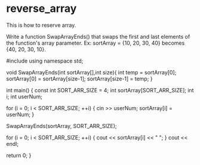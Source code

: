 # reverse_array
This is how to reserve array.

Write a function SwapArrayEnds() that swaps the first and last elements of the function's array parameter. Ex: sortArray = {10, 20, 30, 40} becomes {40, 20, 30, 10}.

#include <iostream>
using namespace std;

void SwapArrayEnds(int sortArray[],int size){
int temp = sortArray[0];
sortArray[0] = sortArray[size-1];
sortArray[size-1] = temp;
}

int main() {
   const int SORT_ARR_SIZE = 4;
   int sortArray[SORT_ARR_SIZE];
   int i;
   int userNum;

   for (i = 0; i < SORT_ARR_SIZE; ++i) {
      cin >> userNum;
      sortArray[i] = userNum;
   }

   SwapArrayEnds(sortArray, SORT_ARR_SIZE);

   for (i = 0; i < SORT_ARR_SIZE; ++i) {
      cout <<  sortArray[i] << " ";
   }
   cout << endl;

   return 0;
}
